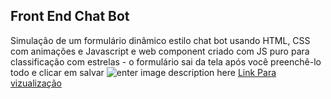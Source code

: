 ## **Front End Chat Bot**

Simulação de um formulário dinâmico estilo chat bot
usando HTML, CSS com animações e Javascript e web component criado com JS puro
para classificação com estrelas - o formulário sai da tela após você preenchê-lo todo e clicar em salvar
![enter image description here](https://i.ibb.co/SccWxFW/Captura-de-tela-2021-09-14-164202.png)
[Link Para vizualização](https://chatnilson.netlify.app)
